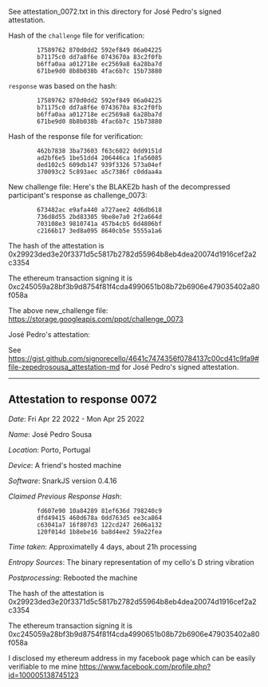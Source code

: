 See attestation_0072.txt in this directory for José Pedro's signed attestation.

Hash of the `challenge` file for verification:
```
        17589762 870d0dd2 592ef849 06a04225
        b71175c0 dd7a8f6e 0743670a 83c2f0fb
        b6ffa0aa a012718e ec2569a8 6a28ba7d
        671be9d0 8b8b038b 4fac6b7c 15b73880
```
`response` was based on the hash:
```
        17589762 870d0dd2 592ef849 06a04225
        b71175c0 dd7a8f6e 0743670a 83c2f0fb
        b6ffa0aa a012718e ec2569a8 6a28ba7d
        671be9d0 8b8b038b 4fac6b7c 15b73880
```
Hash of the response file for verification:
```
        462b7838 3ba73603 f63c6022 0dd9151d
        ad2bf6e5 1be51dd4 206446ca 1fa56085
        ded102c5 609db147 939f3326 573a04ef
        370093c2 5c893aec a5c7386f c0ddaa4a
```
New challenge file:
Here's the BLAKE2b hash of the decompressed participant's response as challenge_0073:
```
        673482ac e9afa440 a727aee2 4d6db618
        736d8d55 2bd83305 9be8e7a0 2f2a664d
        703108e3 9810741a 457b4cb5 0d4806bf
        c2166b17 3ed8a095 8640cb5e 5555a1a6
```

The hash of the attestation is 0x29923ded3e20f3371d5c5817b2782d55964b8eb4dea20074d1916cef2a2c3354

The ethereum transaction signing it is 0xc245059a28bf3b9d8754f81f4cda4990651b08b72b6906e479035402a80f058a

The above new_challenge file: https://storage.googleapis.com/ppot/challenge_0073

José Pedro's attestation:

See  https://gist.github.com/signorecello/4641c7474356f0784137c00cd41c9fa9#file-zepedrosousa_attestation-md  for José Pedro's signed attestation. 


***
Attestation to response 0072
----------------------------

*Date*: Fri Apr 22 2022 - Mon Apr 25 2022 

*Name*: José Pedro Sousa 

*Location*: Porto, Portugal 

*Device*: A friend's hosted machine

*Software*: SnarkJS version 0.4.16 

*Claimed Previous Response Hash*:
```
		fd607e90 10a84289 81ef636d 798240c9
		dfd49415 460d678a 0dd763d5 ee3ca864
		c63041a7 16f807d3 122cd247 2606a132
		120f014d 1b8ebe16 ba8d4ee2 59a22fea
```

*Time taken*: Approximatelly 4 days, about 21h processing

*Entropy Sources*: The binary representation of my cello's D string vibration

*Postprocessing*: Rebooted the machine

The hash of the attestation is 0x29923ded3e20f3371d5c5817b2782d55964b8eb4dea20074d1916cef2a2c3354

The ethereum transaction signing it is 0xc245059a28bf3b9d8754f81f4cda4990651b08b72b6906e479035402a80f058a

I disclosed my ethereum address in my facebook page which can be easily verifiable to me mine https://www.facebook.com/profile.php?id=100005138745123